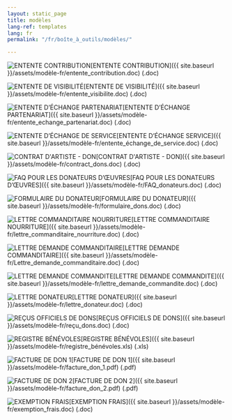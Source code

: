 ```yaml
---
layout: static_page
title: modèles
lang-ref: templates
lang: fr
permalink: "/fr/boîte_à_outils/modèles/"

---
```

<img class="doc" src="{{ site.baseurl }}/assets/img/archive.svg" alt="ENTENTE CONTRIBUTION"/>[ENTENTE CONTRIBUTION]({{ site.baseurl }}/assets/modèle-fr/entente_contribution.doc) (.doc)

<img class="doc" src="{{ site.baseurl }}/assets/img/archive.svg" alt="ENTENTE DE VISIBILITÉ"/>[ENTENTE DE VISIBILITÉ]({{ site.baseurl }}/assets/modèle-fr/entente_visibilite.doc) (.doc)

<img class="doc" src="{{ site.baseurl }}/assets/img/archive.svg" alt="ENTENTE D’ÉCHANGE PARTENARIAT"/>[ENTENTE D’ÉCHANGE PARTENARIAT]({{ site.baseurl }}/assets/modèle-fr/entente_echange_partenariat.doc) (.doc)

<img class="doc" src="{{ site.baseurl }}/assets/img/archive.svg" alt="ENTENTE D’ÉCHANGE DE SERVICE"/>[ENTENTE D’ÉCHANGE SERVICE]({{ site.baseurl }}/assets/modèle-fr/entente_échange_de_service.doc) (.doc)

<img class="doc" src="{{ site.baseurl }}/assets/img/archive.svg" alt="CONTRAT D'ARTISTE - DON"/>[CONTRAT D'ARTISTE - DON]({{ site.baseurl }}/assets/modèle-fr/contract_dons.doc) (.doc)

<img class="doc" src="{{ site.baseurl }}/assets/img/archive.svg" alt="FAQ POUR LES DONATEURS D’ŒUVRES"/>[FAQ POUR LES DONATEURS D’ŒUVRES]({{ site.baseurl }}/assets/modèle-fr/FAQ_donateurs.doc) (.doc)

<img class="doc" src="{{ site.baseurl }}/assets/img/archive.svg" alt="FORMULAIRE DU DONATEUR"/>[FORMULAIRE DU DONATEUR]({{ site.baseurl }}/assets/modèle-fr/formulaire_dons.doc) (.doc)

<img class="doc" src="{{ site.baseurl }}/assets/img/archive.svg" alt="LETTRE COMMANDITAIRE NOURRITURE"/>[LETTRE COMMANDITAIRE NOURRITURE]({{ site.baseurl }}/assets/modèle-fr/lettre_commanditaire_nourriture.doc) (.doc)

<img class="doc" src="{{ site.baseurl }}/assets/img/archive.svg" alt="LETTRE DEMANDE COMMANDITAIRE"/>[LETTRE DEMANDE COMMANDITAIRE]({{ site.baseurl }}/assets/modèle-fr/Lettre_demande_commanditaire.doc) (.doc)

<img class="doc" src="{{ site.baseurl }}/assets/img/archive.svg" alt="LETTRE DEMANDE COMMANDITE"/>[LETTRE DEMANDE COMMANDITE]({{ site.baseurl }}/assets/modèle-fr/lettre_demande_commandite.doc) (.doc)

<img class="doc" src="{{ site.baseurl }}/assets/img/archive.svg" alt="LETTRE DONATEUR"/>[LETTRE DONATEUR]({{ site.baseurl }}/assets/modèle-fr/lettre_donateur.doc) (.doc)

<img class="doc" src="{{ site.baseurl }}/assets/img/archive.svg" alt="REÇUS OFFICIELS DE DONS"/>[REÇUS OFFICIELS DE DONS]({{ site.baseurl }}/assets/modèle-fr/reçu_dons.doc) (.doc)

<img class="doc" src="{{ site.baseurl }}/assets/img/archive.svg" alt="REGISTRE BÉNÉVOLES"/>[REGISTRE BÉNÉVOLES]({{ site.baseurl }}/assets/mod&#232;le-fr/registre_b&#233;n&#233;voles.xls) (.xls)

<img class="doc" src="{{ site.baseurl }}/assets/img/archive.svg" alt="FACTURE DE DON 1"/>[FACTURE DE DON 1]({{ site.baseurl }}/assets/modèle-fr/facture_don_1.pdf) (.pdf)

<img class="doc" src="{{ site.baseurl }}/assets/img/archive.svg" alt="FACTURE DE DON 2"/>[FACTURE DE DON 2]({{ site.baseurl }}/assets/modèle-fr/facture_don_2.pdf) (.pdf)

<img class="doc" src="{{ site.baseurl }}/assets/img/archive.svg" alt="EXEMPTION FRAIS"/>[EXEMPTION FRAIS]({{ site.baseurl }}/assets/modèle-fr/exemption_frais.doc) (.doc)